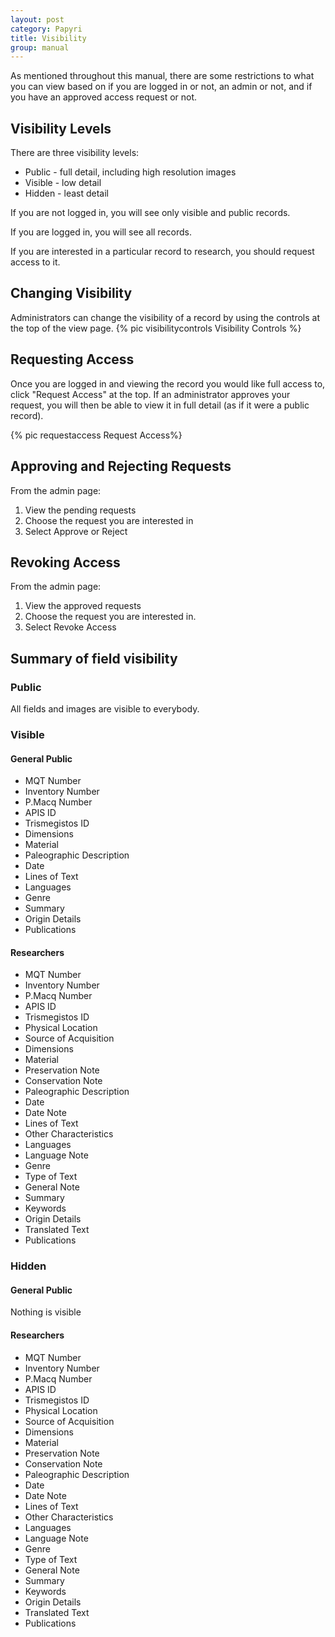 ```yaml
---
layout: post
category: Papyri
title: Visibility
group: manual
---
```


As mentioned throughout this manual, there are some restrictions to what you can view based on if you are logged in or not, an admin or not, and if you have an approved access request or not.

## Visibility Levels
There are three visibility levels:
* Public - full detail, including high resolution images
* Visible - low detail
* Hidden - least detail

If you are not logged in, you will see only visible and public records.

If you are logged in, you will see all records.

If you are interested in a particular record to research, you should request access to it.

## Changing Visibility
Administrators can change the visibility of a record by using the controls at the top of the view page.
{% pic visibilitycontrols Visibility Controls %}

## Requesting Access
Once you are logged in and viewing the record you would like full access to, click "Request Access" at the top.
If an administrator approves your request, you will then be able to view it in full detail (as if it were a public record).

{% pic requestaccess Request Access%}

## Approving and Rejecting Requests
From the admin page:
1. View the pending requests
2. Choose the request you are interested in
3. Select Approve or Reject

## Revoking Access
From the admin page:
1. View the approved requests
2. Choose the request you are interested in.
3. Select Revoke Access

## Summary of field visibility

### Public
All fields and images are visible to everybody.

### Visible
#### General Public
* MQT Number 
* Inventory Number 
* P.Macq Number 
* APIS ID 
* Trismegistos ID 
* Dimensions 
* Material 
* Paleographic Description 
* Date 
* Lines of Text 
* Languages 
* Genre 
* Summary 
* Origin Details 
* Publications 

#### Researchers
* MQT Number 
* Inventory Number 
* P.Macq Number 
* APIS ID 
* Trismegistos ID 
* Physical Location 
* Source of Acquisition 
* Dimensions 
* Material 
* Preservation Note 
* Conservation Note 
* Paleographic Description 
* Date 
* Date Note 
* Lines of Text 
* Other Characteristics 
* Languages 
* Language Note 
* Genre 
* Type of Text 
* General Note 
* Summary 
* Keywords 
* Origin Details 
* Translated Text 
* Publications 

### Hidden
#### General Public
Nothing is visible

#### Researchers
* MQT Number
* Inventory Number
* P.Macq Number
* APIS ID
* Trismegistos ID
* Physical Location
* Source of Acquisition
* Dimensions
* Material
* Preservation Note
* Conservation Note
* Paleographic Description
* Date
* Date Note
* Lines of Text
* Other Characteristics
* Languages
* Language Note
* Genre
* Type of Text
* General Note
* Summary
* Keywords
* Origin Details
* Translated Text
* Publications
